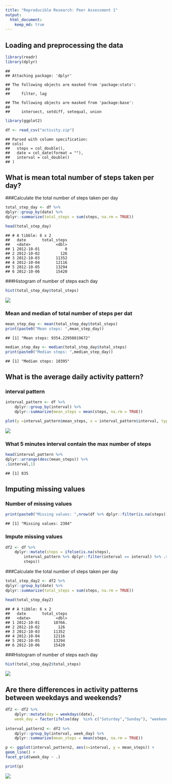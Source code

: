 ```yaml
---
title: "Reproducible Research: Peer Assessment 1"
output: 
  html_document:
    keep_md: true
---
```



## Loading and preprocessing the data

```r
library(readr)
library(dplyr)
```

```
## 
## Attaching package: 'dplyr'
```

```
## The following objects are masked from 'package:stats':
## 
##     filter, lag
```

```
## The following objects are masked from 'package:base':
## 
##     intersect, setdiff, setequal, union
```

```r
library(ggplot2)

df <- read_csv("activity.zip")
```

```
## Parsed with column specification:
## cols(
##   steps = col_double(),
##   date = col_date(format = ""),
##   interval = col_double()
## )
```
## What is mean total number of steps taken per day?

###Calculate the total number of steps taken per day

```r
total_step_day <- df %>%
dplyr::group_by(date) %>%
dplyr::summarize(total_steps = sum(steps, na.rm = TRUE))

head(total_step_day)
```

```
## # A tibble: 6 x 2
##   date       total_steps
##   <date>           <dbl>
## 1 2012-10-01           0
## 2 2012-10-02         126
## 3 2012-10-03       11352
## 4 2012-10-04       12116
## 5 2012-10-05       13294
## 6 2012-10-06       15420
```
###Histogram of number of steps each day

```r
hist(total_step_day$total_steps)
```

![](PA1_template_files/figure-html/unnamed-chunk-3-1.png)<!-- -->
### Mean and median of total number of steps per dat

```r
mean_step_day <- mean(total_step_day$total_steps)
print(paste0("Mean steps: ",mean_step_day))
```

```
## [1] "Mean steps: 9354.22950819672"
```

```r
median_step_day <- median(total_step_day$total_steps)
print(paste0("Median steps: ",median_step_day))
```

```
## [1] "Median steps: 10395"
```

## What is the average daily activity pattern?
### interval pattern

```r
interval_pattern <- df %>%
    dplyr::group_by(interval) %>%
    dplyr::summarize(mean_steps = mean(steps, na.rm = TRUE))

plot(y =interval_pattern$mean_steps, x = interval_pattern$interval, type = "l")
```

![](PA1_template_files/figure-html/unnamed-chunk-5-1.png)<!-- -->

### What 5 minutes interval contain the max number of steps

```r
head(interval_pattern %>% 
dplyr::arrange(desc(mean_steps)) %>%
.$interval,1)
```

```
## [1] 835
```

## Imputing missing values
### Number of missing values

```r
print(paste0("Missing values: ",nrow(df %>% dplyr::filter(is.na(steps)))))
```

```
## [1] "Missing values: 2304"
```

### Impute missing values

```r
df2 <- df %>% 
    dplyr::mutate(steps = ifelse(is.na(steps), 
        interval_pattern %>% dplyr::filter(interval == interval) %>% .$mean_steps,
        steps))
```

###Calculate the total number of steps taken per day

```r
total_step_day2 <- df2 %>%
dplyr::group_by(date) %>%
dplyr::summarize(total_steps = sum(steps, na.rm = TRUE))

head(total_step_day2)
```

```
## # A tibble: 6 x 2
##   date       total_steps
##   <date>           <dbl>
## 1 2012-10-01      10766.
## 2 2012-10-02        126 
## 3 2012-10-03      11352 
## 4 2012-10-04      12116 
## 5 2012-10-05      13294 
## 6 2012-10-06      15420
```

###Histogram of number of steps each day

```r
hist(total_step_day2$total_steps)
```

![](PA1_template_files/figure-html/unnamed-chunk-10-1.png)<!-- -->
## Are there differences in activity patterns between weekdays and weekends?

```r
df2 <- df2 %>%
    dplyr::mutate(day = weekdays(date),
    week_day = factor(ifelse(day  %in% c("Saturday","Sunday"), "weekend", "weekday")))
    
interval_pattern2 <- df2 %>%
    dplyr::group_by(interval, week_day) %>%
    dplyr::summarize(mean_steps = mean(steps, na.rm = TRUE))

p <- ggplot(interval_pattern2, aes(x=interval, y = mean_steps)) +
geom_line() +
facet_grid(week_day ~ .)

print(p)
```

![](PA1_template_files/figure-html/unnamed-chunk-11-1.png)<!-- -->

